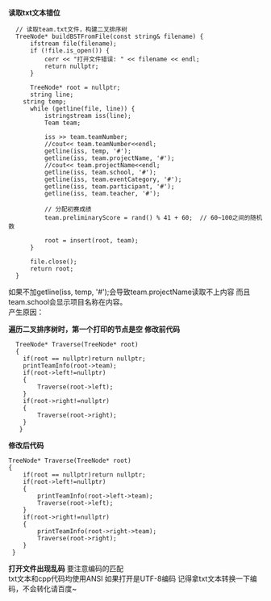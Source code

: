 **读取txt文本错位**
```
  // 读取team.txt文件，构建二叉排序树
  TreeNode* buildBSTFromFile(const string& filename) {
      ifstream file(filename);
      if (!file.is_open()) {
          cerr << "打开文件错误: " << filename << endl;
          return nullptr;
      }
  
      TreeNode* root = nullptr;
      string line;
  	string temp;
      while (getline(file, line)) {
          istringstream iss(line);
          Team team;
  
          iss >> team.teamNumber;
          //cout<< team.teamNumber<<endl;   
          getline(iss, temp, '#');    
          getline(iss, team.projectName, '#');
          //cout<< team.projectName<<endl;
          getline(iss, team.school, '#');
          getline(iss, team.eventCategory, '#');
          getline(iss, team.participant, '#');
          getline(iss, team.teacher, '#');
  
          // 分配初赛成绩
          team.preliminaryScore = rand() % 41 + 60;  // 60~100之间的随机数
  
          root = insert(root, team);
      }
  
      file.close();
      return root;
  }
```
如果不加getline(iss, temp, '#');会导致team.projectName读取不上内容 而且team.school会显示项目名称在内容。</br>
产生原因：

**遍历二叉排序树时，第一个打印的节点是空**
**修改前代码**
```
  TreeNode* Traverse(TreeNode* root)
  {
  	if(root == nullptr)return nullptr;
  	printTeamInfo(root->team);
  	if(root->left!=nullptr)
  	{
  		Traverse(root->left);
  	}
  	if(root->right!=nullptr)
  	{
  		Traverse(root->right);
  	}
   } 
```
**修改后代码**
```
TreeNode* Traverse(TreeNode* root)
{
	if(root == nullptr)return nullptr;
	if(root->left!=nullptr)
	{
		printTeamInfo(root->left->team);
		Traverse(root->left);
	}
	if(root->right!=nullptr)
	{
		printTeamInfo(root->right->team);
		Traverse(root->right);
	}
 } 
```
**打开文件出现乱码**
要注意编码的匹配</br>
txt文本和cpp代码均使用ANSI  如果打开是UTF-8编码 记得拿txt文本转换一下编码，不会转化请百度~






















